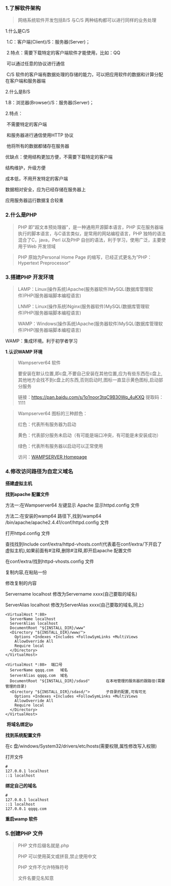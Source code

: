 ### 1.了解软件架构

> 网络系统软件开发包括B/S 与C/S 两种结构都可以进行同样的业务处理
>

1.什么是C/S

​	1.C：客户端(Client)/S：服务器(Server)；

​	2.特点：需要下载特定的客户端软件才能使用，比如：QQ

​					可以通过任意的协议进行通信

​					C/S 软件的客户端有数据处理的存储的能力，可以把应用软件的数据和计算分配在客户端和服务器端

2.什么是B/S

1.B：浏览器(Browser)/S：服务器(Server)；

2.特点：

​			不需要特定的客户端

​			和服务器进行通信使用HTTP 协议

​			他将所有的数据都储存在服务器

优缺点：使用结构更加方便，不需要下载特定的客户端

结构维护，升级方便

成本低，不用开发特定的客户端

数据相对安全，应为已经存储在服务器上

应用服务器运行数据复合较重

### 2.什么是PHP

> PHP 即"超文本预处理器"，是一种通用开源脚本语言，PHP 实在服务器端执行的脚本语言，与C语言类似，是常用的网站编程语言，PHP 独特的语法混合了C，java，Perl 以及PHP 自创的语法，利于学习，使用广泛，主要使用于Web 开发领域
>

> PHP 原始为Personal Home Page 的缩写，已经正式更名为”PHP：Hypertext Preprocessor“
>



### 3.搭建PHP 开发环境

> LAMP：Linux(操作系统)Apache(服务器软件)MySQL(数据库管理软件)PHP(服务器端脚本编程语言)
>
> LNMP：Linux(操作系统)Nginx(服务器软件)MySQL(数据库管理软件)PHP(服务器端脚本编程语言)
>
> WAMP：Windows(操作系统)Apache(服务器软件)MySQL(数据库管理软件)PHP(服务器端脚本编程语言)
>

WAMP：集成环境。利于初学者学习

**1.认识WAMP 环境**

> Wampserver64  软件
>
> 要安装在默认位置,即c盘,不要自己安装在其他位置,应为有些东西在c盘上,其他地方会找不到c盘上的东西,否则启动时,图标一直显示黄色图标,启动部分服务
>
> 链接：https://pan.baidu.com/s/1o1noor3tqC9B30Wq_4uKXQ 
> 提取码：1111

> Wampserver64 图标的三种颜色：
>
> 红色：代表所有服务器为启动
>
> 黄色：代表部分服务未启动（有可能是端口冲突，有可能是未安装成功）
>
> 绿色：代表所有服务器以启动可以正常使用
>
> 访问：[WAMPSERVER Homepage](http://127.0.0.1:80/)
>

### 4.修改访问路径为自定义域名

**搭建虚拟主机**

**找到apache 配置文件**

方法一:在Wampserver64  左键显示 Apache 显示httpd.config 文件

方法二:在安装的wamp64 路径下,找到/wamp64 /bin/apache/apache2.4.41/conf/httpd.config 文件

打开httpd.config  文件

查找找到Include conf/extra/httpd-vhosts.conf(代表着在conf/extra/下开启了虚拟主机),如果前面有#注释,删除#注释,即开启apache 配置文件

在conf/extra/找到httpd-vhosts.config 文件

复制内容,在粘贴一份

修改复制的内容

Servername localhost 修改为Servername xxxx(自己要取的域名)

ServerAlias localhost 修改为ServerAlias xxxx(自己要取的域名,同上)

```config
<VirtualHost *:80>
  ServerName localhost
  ServerAlias localhost
  DocumentRoot "${INSTALL_DIR}/www"
  <Directory "${INSTALL_DIR}/www/">
    Options +Indexes +Includes +FollowSymLinks +MultiViews
    AllowOverride All
    Require local
  </Directory>
</VirtualHost>

<VirtualHost *:80>	端口号
  ServerName qqqq.com	域名
  ServerAlias qqqq.com	域名
  DocumentRoot "${INSTALL_DIR}/sdasd"		在本地管理的服务器的跟路径(需要管理的目录)
  <Directory "${INSTALL_DIR}/sdasd/">		子目录的配置,可有可无
    Options +Indexes +Includes +FollowSymLinks +MultiViews
    AllowOverride All
    Require local
  </Directory>
</VirtualHost>
```

​	**将域名绑定ip**

**找到系统配置文件**

在c 盘/windows/System32/drivers/etc/hosts(需要权限,属性修改写入权限)

打开文件

```
#
127.0.0.1 localhost
::1 localhost
```

**绑定自己的域名**

```
#
127.0.0.1 localhost
::1 localhost
127.0.0.1 qqqq.com
```

**重启wamp 软件**

### 5.创建PHP 文件

> PHP 文件后缀名就是.php
>
> PHP 可以使用英文或拼音,禁止使用中文
>
> PHP 文件不允许特殊符号
>
> 文件名要见名知意
>

